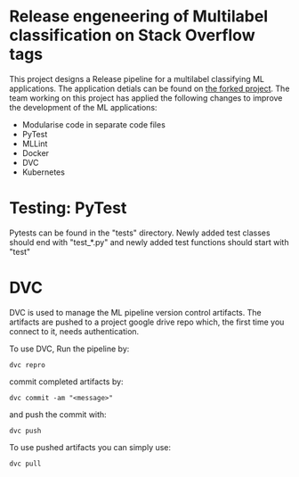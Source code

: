 # Release engeneering of Multilabel classification on Stack Overflow tags
This project designs a Release pipeline for a multilabel classifying ML applications. The application detials can be found on [the forked project](https://github.com/luiscruz/remla-baseline-project/blob/main/README.md). The team working on this project has applied the following changes to improve the development of the ML applications:
* Modularise code in separate code files
* PyTest
* MLLint
* Docker
* DVC
* Kubernetes

# Testing: PyTest
Pytests can be found in the "tests" directory. Newly added test classes should end with "test_*.py" and newly added test functions should start with "test"

# DVC
DVC is used to manage the ML pipeline version control artifacts. The artifacts are pushed to a project google drive repo which, the first time you connect to it, needs authentication.

To use DVC, 
Run the pipeline by:
```console
dvc repro
```

commit completed artifacts by:
```console
dvc commit -am "<message>"
```
and push the commit with:
```console
dvc push
```

To use pushed artifacts you can simply use:
```console
dvc pull
```


